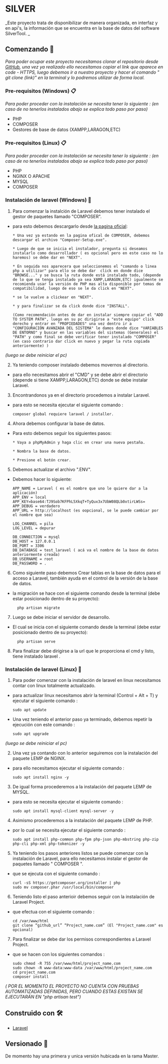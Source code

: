# SILVER  

_Este proyecto trata de disponibilizar de manera organizada, en interfaz y en api's, la información que se encuentra en la base de datos del software SilverTool. _

## Comenzando 🚀

_Para poder ocupar este proyecto necesitamos clonar el repositorio desde [GitHub](https://github.com/ERomeroFiab/silver), una vez ya realizado ello necesitamos copiar el link que aparece en code - HTTPS, luego debemos ir a nuestro proyecto y hacer el comando " git clone (link)" en la terminal y lo podremos utilizar de forma local._


### Pre-requisitos (Windows) 📋

_Para poder proceder con la instalación se necesita tener lo siguiente : *(en caso de no tenerlos instalados abajo se explica todo paso por paso)*_
* PHP
* COMPOSER
* Gestores de base de datos (XAMPP,LARAGON,ETC)
### Pre-requisitos (Linux) 📋
 
_Para poder proceder con la instalación se necesita tener lo siguiente : *(en caso de no tenerlos instalados abajo se explica todo paso por paso)*_
* PHP
* NGINX O APACHE
* MYSQL
* COMPOSER

### Instalación de laravel (Windows) 🔧


1) Para comenzar la instalción de Laravel debemos tener instalado el gestor de paquetes llamado "COMPOSER".
* para esto debemos descargarlo  desde [la pagina oficial](https://getcomposer.org/download/):

     ```
     * Una vez ya estando en la pagina ofical de COMPOSER, debemos descargar el archivo "Composer-Setup.exe".

     * Luego de que se inicia el instalador, pregunta si deseamos instalarlo como desarrollador ( es opcional pero en este caso no lo haremos) se debe dar en "NEXT".

     * En seguida nos aparecera que seleccionemos el "comando o linea php a utilizar" para ello se debe dar  click en donde dice "BROWSE..." y se busca la ruta donde está instalado todo, (depende de lo que se tenga instalado ya sea XAMP,LARAGON,ETC) igualmente se recomienda usar la versión de PHP mas alta disponible por temas de compatibilidad, luego de eso se le da click en "NEXT".

     * se le vuelve a clickear en "NEXT".

     * y para finalizar se da click donde dice "INSTALL".

     (Como recomendación antes de dar en instalar siempre copiar el "ADD TO SYSTEM PATH", luego en su pc dirigirse a "este equipo" click derecho y entrar en "PROPIEDADES" una vez dentro ir a "CONFIGURACIÓN AVANZADA DEL SISTEMA" le damos donde dice "VARIABLES DE ENTORNO" y buscar en las variables del sistemas (Generales) el "PATH" y como final se debe verificar tener instalado "COMPOSER" (en caso contrario dar click en nuevo y pegar la ruta copiada anteriormente) )
     ```
*(luego se debe reiniciar el pc)*

2) Ya teniendo composer instalado debemos movernos al directorio.
* para ello necesitamos abrir el "CMD" y se debe abrir el directorio (depende si tiene XAMPP,LARAGON,ETC) donde se debe instalar Laravel.


3) Encontrandonos ya en el directorio procedemos a instalar Laravel.
* para esto se necesita  ejecutar el siguiente comando :

     ```
     composer global requiere laravel / installer.
     ```

4) Ahora debemos configurar la base de datos.
* Para esto debemos seguir los siguientes pasos:

     ```
     * Vaya a phpMyAdmin y haga clic en crear una nueva pestaña.

     * Nombra la base de datos.

     * Presione el botón crear. 
     ```

5) Debemos actualizar el archivo ".ENV".
* Debemos hacer lo siguiente:

     ```
     APP_NAME = Laravel ( es el nombre que uno le quiere dar a la aplicación)
     APP_ENV = local 
     APP_KEY=base64:TJ9Sob7KFPhL5XkqT+TyQux3x7UbW08QLb0xtirLWSs= 
     APP_DEBUG = verdadero 
     APP_URL = http://localhost (es oopcional, se le puede cambiar por el nombre que sea) 

     LOG_CHANNEL = pila 
     LOG_LEVEL = depurar 

     DB_CONNECTION = mysql 
     DB_HOST = 127.0.0.1 
     DB_PORT = 3306 
     DB_DATABASE = test_laravel ( acá va el nombre de la base de datos anteriormente creada) 
     DB_USERNAME = root 
     DB_PASSWORD = . 
     ```

6) Como siguiente paso debemos Crear tablas en la base de datos para el acceso a Laravel, también ayuda en el control de la versión de la base de datos.
* la migración se hace con el siguiente comando desde la terminal (debe estar posicionado dentro de su proyecto):
   ```
     php artisan migrate
   ```

7) Luego se debe iniciar el servidor de desarrollo.
* El cual se inicia con el siguiente comando desde la terminal (debe estar posicionado dentro de su proyecto):
   ```
     php artisan serve
   ```

8) Para finalizar debe dirigirse a la url que le proporciona el cmd y listo, tiene instalado laravel .

### Instalación de laravel (Linux) 🔧


1) Para poder comenzar con la instalación de laravel en linux necesitamos contar con linux totalmente actualizado.
* para actualizar linux necesitamos abrir la terminal (Control + Alt + T) y ejecutar el siguiente comando :

     ```
     sudo apt update
     ```
* Una vez teniendo el anterior paso ya terminado, debemos repetir la ejecución con este comando :

     ```
     sudo apt upgrade
     ```
*(luego se debe reiniciar el pc)*

2) Una vez ya contando con lo anterior seguiremos con la instalación del paquete LEMP de NGINX.
* para ello necesitamos ejecutar el siguiente comando :

     ```
     sudo apt install nginx -y
     ```

3) De igual forma procederemos a la instalación del paquete LEMP de MYSQL.
* para esto se necesita  ejecutar el siguiente comando :

     ```
     sudo apt install mysql-client mysql-server -y
     ```

4) Asimismo procederemos a la instalación del paquete LEMP de PHP.
* por lo cual se necesita  ejecutar el siguiente comando :

     ```
     sudo apt install php-common php-fpm php-json php-mbstring php-zip php-cli php-xml php-tokenizer -y
     ```

5) Ya teniendo los pasos anteriores listos se puede comenzar con la instalación de Laravel, para ello necesitamos instalar el gestor de paquetes llamado " COMPOSER ".
* que se ejecuta con el siguiente comando :

     ```
     curl -sS https://getcomposer.org/installer | php
     sudo mv composer.phar /usr/local/bin/composer
     ```

6) Teniendo listo el paso anterioir debemos seguir con la instalación de Laravel Project.
* que efectua con el siguiente comando :

     ```
    cd /var/www/html
    git clone “github_url” “Project_name.com” (El "Project_name.com" es opcional)
     ```

7) Para finalizar se debe dar los permisos correspondientes a Laravel Project.
* que se hacen con los siguientes comandos :

     ```
     sudo chmod -R 755 /var/www/html/project_name.com
     sudo chown -R www-data:www-data /var/www/html/project_name.com
     cd project_name.com 
     composer install
     ```



_( POR EL MOMENTO EL PROYECTO NO CUENTA CON PRUEBAS AUTOMATIZADAS DEFINIDAS, PERO CUANDO ESTAS EXISTAN SE EJECUTARÁN EN "php artisan test")_

## Construido con 🛠️

* [Laravel](https://laravel.com/docs/8.x) 

## Versionado 📌

De momento hay una primera y unica versión hubicada en la rama Master.